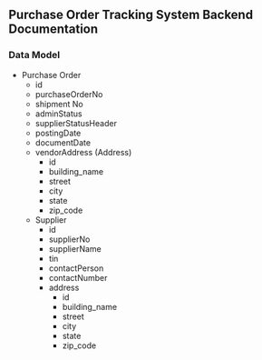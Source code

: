 ## Purchase Order Tracking System Backend Documentation



### Data Model

* Purchase Order
    * id
    * purchaseOrderNo
    * shipment No
    * adminStatus
    * supplierStatusHeader
    * postingDate
    * documentDate
    * vendorAddress (Address)
        * id
        * building_name
        * street
        * city
        * state
        * zip_code
    * Supplier
        * id
        * supplierNo
        * supplierName
        * tin
        * contactPerson
        * contactNumber
        * address
            * id
            * building_name
            * street
            * city
            * state
            * zip_code
    
